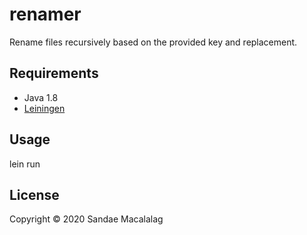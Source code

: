 # renamer

Rename files recursively based on the provided key and replacement.


## Requirements

 - Java 1.8
 - [Leiningen](https://leiningen.org/)

## Usage

lein run <target-directory> <search-key> <replacement>

## License

Copyright © 2020 Sandae Macalalag
